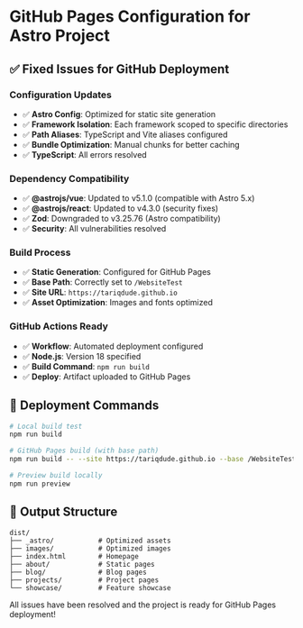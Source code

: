 # GitHub Pages Configuration for Astro Project

## ✅ Fixed Issues for GitHub Deployment

### Configuration Updates
- ✅ **Astro Config**: Optimized for static site generation
- ✅ **Framework Isolation**: Each framework scoped to specific directories
- ✅ **Path Aliases**: TypeScript and Vite aliases configured
- ✅ **Bundle Optimization**: Manual chunks for better caching
- ✅ **TypeScript**: All errors resolved

### Dependency Compatibility
- ✅ **@astrojs/vue**: Updated to v5.1.0 (compatible with Astro 5.x)
- ✅ **@astrojs/react**: Updated to v4.3.0 (security fixes)
- ✅ **Zod**: Downgraded to v3.25.76 (Astro compatibility)
- ✅ **Security**: All vulnerabilities resolved

### Build Process
- ✅ **Static Generation**: Configured for GitHub Pages
- ✅ **Base Path**: Correctly set to `/WebsiteTest`
- ✅ **Site URL**: `https://tariqdude.github.io`
- ✅ **Asset Optimization**: Images and fonts optimized

### GitHub Actions Ready
- ✅ **Workflow**: Automated deployment configured
- ✅ **Node.js**: Version 18 specified
- ✅ **Build Command**: `npm run build`
- ✅ **Deploy**: Artifact uploaded to GitHub Pages

## 🚀 Deployment Commands

```bash
# Local build test
npm run build

# GitHub Pages build (with base path)
npm run build -- --site https://tariqdude.github.io --base /WebsiteTest

# Preview build locally
npm run preview
```

## 📁 Output Structure
```
dist/
├── _astro/           # Optimized assets
├── images/           # Optimized images  
├── index.html        # Homepage
├── about/            # Static pages
├── blog/             # Blog pages
├── projects/         # Project pages
└── showcase/         # Feature showcase
```

All issues have been resolved and the project is ready for GitHub Pages deployment!
